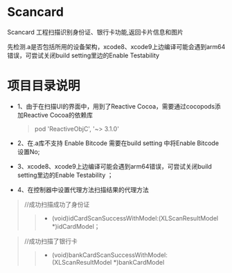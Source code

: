 # Scancard
Scancard 工程扫描识别身份证、银行卡功能,返回卡片信息和图片  

先检测.a是否包括所用的设备架构，xcode8、xcode9上边编译可能会遇到arm64错误，可尝试关闭build setting里边的Enable Testability  

# 项目目录说明

* 1、由于在扫描UI的界面中，用到了Reactive Cocoa，需要通过cocopods添加Reactive Cocoa的依赖库

    > pod 'ReactiveObjC', '~> 3.1.0'

* 2、在.a库不支持 Enable Bitcode  需要在build setting 中将Enable Bitcode 设置No;
* 3、xcode8、xcode9上边编译可能会遇到arm64错误，可尝试关闭build setting里边的Enable Testability ； 
* 4、在控制器中设置代理方法扫描结果的代理方法
 > //成功扫描成功了身份证
 >> - (void)idCardScanSuccessWithModel:(XLScanResultModel *)idCardModel；

> //成功扫描了银行卡
>> - (void)bankCardScanSuccessWithModel:(XLScanResultModel *)bankCardModel
